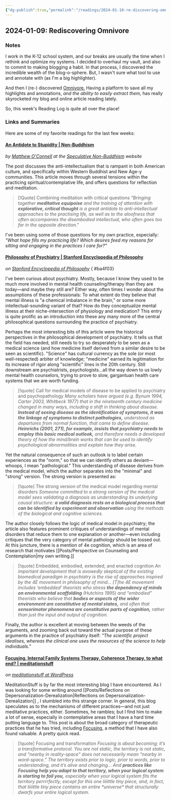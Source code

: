 ```yaml
---
{"dg-publish":true,"permalink":"/readings/2024-01-10-re-discovering-omnivore/","tags":["published","type/posts/readings"],"created":"2024-01-12T07:27:53.625-08:00","updated":"2024-01-15T17:33:33.196-08:00"}
---
```


## 2024-01-09: Rediscovering Omnivore

### Notes
I work in the K-12 school system, and our breaks are usually the time when I rethink and optimize my systems. I decided to overhaul my vault, and also to commit to making blogging a habit. In that process, I discovered the incredible wealth of the blog-o-sphere. But, I wasn't sure what tool to use and annotate with (as I'm a big highlighter).

And then I (re-) discovered [Omnivore.](https://omnivore.app/) Having a platform to save all my highlights and annotations, *and the ability to easily extract them,* has really skyrocketed my blog and online article reading lately.

So, this week's Reading Log is quite all over the place!
### Links and Summaries
Here are some of my favorite readings for the last few weeks:
#### [An Antidote to Stupidity | Non-Buddhism](https://speculativenonbuddhism.com/2023/08/16/an-antidote-to-stupidity) 
*by [Matthew O'Connell](https://imperfectbuddha.com/authors-notes/) at the [Speculative Non-Buddhism](https://speculativenonbuddhism.com/) website*

The post discusses the anti-intellectualism that is rampant in both American culture, and specifically within Western Buddhist and New Age-y communities. This article moves through several tensions within the practicing spiritual/contemplative life, and offers questions for reflection and meditation. 

> [!Quote] Combining meditation with critical questions
> *"Bringing together **meditative equipoise** and the training of attention with **explorative, critical thought** is a great antidote to anti-intellectual approaches to the practising life, as well as to the aloofness that often accompanies the disembodied intellectual, who often goes too far in the opposite direction."*

I've been using some of those questions for my own practice, especially: *"What hope fills my practicing life? Which desires feed my reasons for sitting and engaging in the practices I care for?"*

#### [Philosophy of Psychiatry | Stanford Encyclopedia of Philosophy](https://plato.stanford.edu/entries/psychiatry/)
*on [Stanford Encyclopedia of Philosophy](https://plato.stanford.edu/)* 
{ #ba4f03}


I've been curious about psychiatry. Mostly, because I know they used to be much more involved in mental health counseling/therapy than they are today—and maybe they still are? Either way, often times I wonder about the assumptions of these professionals: To what extent do they believe that mental illness is "a chemical imbalance in the brain," or some more intellectual-sounding variant of that? How do they conceptualize mental illness at their niche-intersection of physiology and medication? This entry is quite prolific as an introduction into these any many more of the central philosophical questions surrounding the practice of psychiatry.

Perhaps the most interesting bits of this article were the historical perspectives in the philosophical development of psychiatry. It tells us that the field has needed, still needs to try so desperately to be seen as a medical science (and how medicine itself derived from a similar desire to be seen as scientific). "Science" has cultural currency as the sole (or most well-respected) arbiter of knowledge; "medicine" earned its legitimation for its increase of rigor along "scientific" lines in the 20th century. Still downstream are psychiatrists, psychologists...all the way down to us lowly mental health counselors, trying to prove to slow, gargantuan health care systems that we are worth funding. 

> [!quote] Call for medical models of disease to be applied to psychiatry and psychopathology
> *Many scholars have argued (e.g. Bynum 1994, Carter 2003, Whitbeck 1977) that in the nineteenth century medicine changed in many ways, including a shift in thinking about disease. **Instead of seeing disease as the identification of symptoms, it was the linkage of symptoms to distinct pathologies,** understood as departures from normal function, that came to define disease. **Heinrichs (2001, 271), for example, insists that psychiatry needs to employ this basic medical outlook,** and therefore needs a developed theory of how the mind/brain works that can be used to identify psychological abnormalities and explain how they arise.*

Yet the natural consequence of such an outlook is to label certain experiences as the "norm," so that we can identify others as deviant—whoops, I mean "pathological." This understanding of disease derives from the medical model, which the author separates into the "minimal" and "strong" version. The strong version is presented as:

> [!quote] The strong version of the medical model regarding mental disorders
> *Someone committed to a strong version of the medical model sees validating a diagnosis as understanding its underlying causal structure: **a valid diagnosis rests on a biological process that can be identified by experiment and observation** using the methods of the biological and cognitive sciences.* 

The author closely follows the logic of medical model in psychiatry; the article also features prominent critiques of understandings of mental disorders that reduce them to one explanation or another—even including critiques that the very category of mental pathology should be tossed out. At this juncture, there is a mention of 4e cognition, which is an area of research that motivates [[Posts/Perspective on Counseling and Contemplation\|my own writing.]] 

> [!quote] Embedded, embodied, extended, and enacted cognition
> *An important development that is avowedly skeptical of the existing biomedical paradigm in psychiatry is the rise of approaches inspired by the 4E movement in philosophy of mind... [T]he 4E movement includes ‘embedded’ theorists who stress **the dependency of minds on environmental scaffolding** (Hutchins 1995) and “embodied” theorists who believe that **bodies or aspects of the wider environment are constitutive of mental states,** and often that **sensorimotor phenomena are constitutive parts of cognition,** rather than just the input and output of cognition.*

Finally, the author is excellent at moving between the weeds of the arguments, and zooming back out toward the actual purpose of these arguments in the practice of psychiatry itself: *"The scientific project idealises, whereas the clinical one uses the resources of the science to help individuals."* 

#### [Focusing, Internal Family Systems Therapy, Coherence Therapy, to what end? | meditationstuff](https://meditationstuff.wordpress.com/2014/10/29/focusing-internal-family-systems-therapy-coherence-therapy-to-what-end/)
*on [meditationstuff at WordPress](https://meditationstuff.wordpress.com/)* 

MeditationStuff is by far the most interesting blog I have encountered. As I was looking for some writing around [[Posts/Reflections on Depersonalization-Derealization\|Reflections on Depersonalization-Derealization]] , I stumbled into this strange corner. In general, this blog speculates as to the mechanisms of different practices—and not just meditative practices, either. Sometimes, he rambles; but I find him to make a lot of sense, especially in contemplative areas that I have a hard time putting language to. This post is about the broad category of therapeutic practices that he has tried, including [Focusing](https://focusing.org/sixsteps), a method that I have also found valuable. A pretty quick read.

> [!quote] Focusing and transformation
> *Focusing is about becoming; it’s a transformative protocol. You are not static, the territory is not static, and “nearby in reality-space” does not necessarily mean “nearby in word-space.” The territory exists prior to logic, prior to words, prior to understanding, and it’s alive and changing... And **practices like Focusing help you adapt to that territory, when your logical system is starting to fail you,** especially when your logical system fits the territory perrrrfectly, except for this one liiiittle tiny piece, and, in fact, that liiiittle tiny piece contains an entire \*universe\* that structurally dwarfs your entire logical system.*

